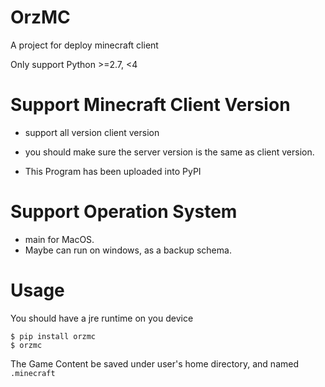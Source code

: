 # OrzMC

A project for deploy minecraft client

Only support Python >=2.7, <4

# Support Minecraft Client Version

- support all version client version

- you should make sure the server version is the same as client version.

- This Program has been uploaded into PyPI

# Support Operation System

- main for MacOS.
- Maybe can run on windows, as a backup schema.

# Usage

You should have a jre runtime on you device

```
$ pip install orzmc
$ orzmc
```

The Game Content be saved under user's home directory, and named `.minecraft`
